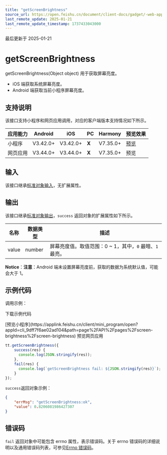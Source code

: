 ```yaml
---
title: "getScreenBrightness"
source_url: https://open.feishu.cn/document/client-docs/gadget/-web-app-api/device/screen-brightness/get-screen-brightness
last_remote_update: 2025-01-21
last_remote_update_timestamp: 1737433043000
---
```

最后更新于 2025-01-21

# getScreenBrightness

getScreenBrightness(Object object) 用于获取屏幕亮度。
- iOS 端获取系统屏幕亮度。
- Android 端获取当前小程序屏幕亮度。

## 支持说明

该接口支持小程序和网页应用调用，对应的客户端版本支持情况如下所示。

应用能力 | Android | iOS | PC | Harmony | 预览效果
--- | --- | --- | --- | --- | ---
小程序 | V3.42.0+ | V3.42.0+ | **X** | V7.35.0+ | [预览](https://applink.feishu.cn/client/mini_program/open?appId=cli_9dff7f6ae02ad104&path=page%2FAPI%2Fpages%2Fscreen-brightness%2Fscreen-brightness)
网页应用 | V3.44.0+ | V3.44.0+ | **X** | V7.35.0+ | 预览

## 输入

该接口继承[标准对象输入](https://open.feishu.cn/document/uYjL24iN/ukzNy4SO3IjL5cjM)，无扩展属性。

## 输出

该接口继承[标准对象输出](https://open.feishu.cn/document/uYjL24iN/ukzNy4SO3IjL5cjM#8c92acb8)，`success` 返回对象的扩展属性如下所示。

名称 | 数据类型 | 描述
--- | --- | ---
value | number | 屏幕亮度值。取值范围：0 ~ 1，其中，`0` 最暗、`1` 最亮。  
**Notice**：**注意**：Android 端未设置屏幕亮度前，获取的数据为系统默认值，可能会大于 1。

## 示例代码

调用示例：

<md-download-code href="https://open.feishu.cn/document/uYjL24iN/uYDM04iNwQjL2ADN" mobileDisplay="none">下载示例代码</md-download-code>

<div style="display: flex">
          [预览小程序](https://applink.feishu.cn/client/mini_program/open?appId=cli_9dff7f6ae02ad104&path=page%2FAPI%2Fpages%2Fscreen-brightness%2Fscreen-brightness)
          预览网页应用

</div> 

```js
tt.getScreenBrightness({ 
    success(res) {
      console.log(JSON.stringify(res));
    },
    fail(res) {
      console.log(`getScreenBrightness fail: ${JSON.stringify(res)}`);
    }
});
```

`success`返回对象示例：
```json
{
    "errMsg": "getScreenBrightness:ok",
    "value": 0.8206081986427307
}
```

## 错误码

`fail` 返回对象中可能包含 errno 属性，表示错误码。关于 errno 错误码的详细说明以及通用错误码列表，可参见[Errno 错误码](https://open.feishu.cn/document/uYjL24iN/uAjMuAjMuAjM/errno)。
